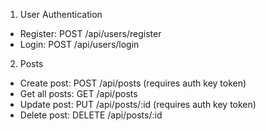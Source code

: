1. User Authentication

* Register: POST /api/users/register
* Login: POST /api/users/login

2. Posts

* Create post: POST /api/posts (requires auth key token)
* Get all posts: GET /api/posts
* Update post: PUT /api/posts/:id (requires auth key token)
* Delete post: DELETE /api/posts/:id
